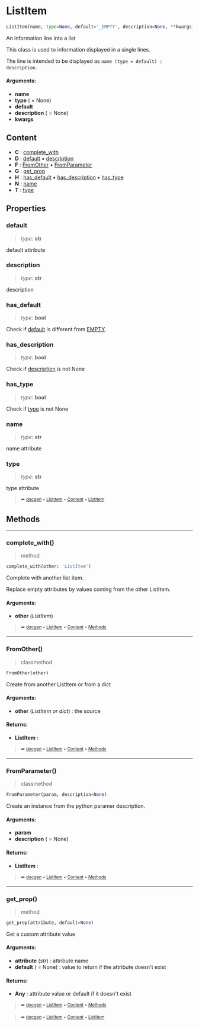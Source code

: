 # ListItem

``` python
ListItem(name, type=None, default='_EMPTY', description=None, **kwargs)
```

An information line into a list

This class is used to information displayed in a single lines.

The line is intended to be displayed as `name (type = default) : description`.

#### Arguments:
- **name**
- **type** ( = None)
- **default**
- **description** ( = None)
- **kwargs**

## Content

- **C** : [complete_with](pydoc-listitem.md#complete_with)
- **D** : [default](pydoc-listitem.md#default) :black_small_square: [description](pydoc-listitem.md#description)
- **F** : [FromOther](pydoc-listitem.md#fromother) :black_small_square: [FromParameter](pydoc-listitem.md#fromparameter)
- **G** : [get_prop](pydoc-listitem.md#get_prop)
- **H** : [has_default](pydoc-listitem.md#has_default) :black_small_square: [has_description](pydoc-listitem.md#has_description) :black_small_square: [has_type](pydoc-listitem.md#has_type)
- **N** : [name](pydoc-listitem.md#name)
- **T** : [type](pydoc-listitem.md#type)

## Properties



### default

> _type_: **str**
>

default attribute

### description

> _type_: **str**
>

description

### has_default

> _type_: **bool**
>

Check if [default](pydoc-listitem.md#default) is different from [EMPTY](pydoc---pydoc.md#empty)

### has_description

> _type_: **bool**
>

Check if [description](pydoc-listitem.md#description) is not None

### has_type

> _type_: **bool**
>

Check if [type](pydoc-listitem.md#type) is not None

### name

> _type_: **str**
>

name attribute

### type

> _type_: **str**
>

type attribute

> <sub>:arrow_right: [docgen](index.md#docgen) :black_small_square: [ListItem](pydoc-listitem.md#listitem) :black_small_square: [Content](pydoc-listitem.md#content) :black_small_square: [ListItem](pydoc-listitem.md#listitem)</sub>

## Methods



----------
### complete_with()

> method

``` python
complete_with(other: 'ListItem')
```

Complete with another list item.

Replace empty attributes by values coming from the other ListItem.

#### Arguments:
- **other** (_ListItem_)

> <sub>:arrow_right: [docgen](index.md#docgen) :black_small_square: [ListItem](pydoc-listitem.md#listitem) :black_small_square: [Content](pydoc-listitem.md#content) :black_small_square: [Methods](pydoc-listitem.md#methods)</sub>

----------
### FromOther()

> classmethod

``` python
FromOther(other)
```

Create from another ListItem or from a dict

#### Arguments:
- **other** (_ListItem or dict_) : the source



#### Returns:
- **ListItem** :

> <sub>:arrow_right: [docgen](index.md#docgen) :black_small_square: [ListItem](pydoc-listitem.md#listitem) :black_small_square: [Content](pydoc-listitem.md#content) :black_small_square: [Methods](pydoc-listitem.md#methods)</sub>

----------
### FromParameter()

> classmethod

``` python
FromParameter(param, description=None)
```

Create an instance from the python paramer description.

#### Arguments:
- **param**
- **description** ( = None)



#### Returns:
- **ListItem** :

> <sub>:arrow_right: [docgen](index.md#docgen) :black_small_square: [ListItem](pydoc-listitem.md#listitem) :black_small_square: [Content](pydoc-listitem.md#content) :black_small_square: [Methods](pydoc-listitem.md#methods)</sub>

----------
### get_prop()

> method

``` python
get_prop(attribute, default=None)
```

Get a custom attribute value

#### Arguments:
- **attribute** (_str_) : attribute name
- **default** ( = None) : value to return if the attribute doesn't exist



#### Returns:
- **Any** : attribute value or default if it doesn't exist

> <sub>:arrow_right: [docgen](index.md#docgen) :black_small_square: [ListItem](pydoc-listitem.md#listitem) :black_small_square: [Content](pydoc-listitem.md#content) :black_small_square: [Methods](pydoc-listitem.md#methods)</sub>

> <sub>:arrow_right: [docgen](index.md#docgen) :black_small_square: [ListItem](pydoc-listitem.md#listitem) :black_small_square: [Content](pydoc-listitem.md#content) :black_small_square: [ListItem](pydoc-listitem.md#listitem)</sub>